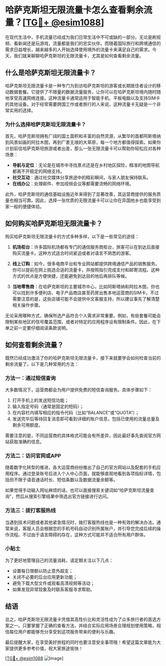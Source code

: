 # 哈萨克斯坦无限流量卡怎么查看剩余流量？[[TG💪+ @esim1088](https://t.me/s/esim1088)]

在现代生活中，手机流量已经成为我们日常生活中不可或缺的一部分。无论是刷视频、看新闻还是玩游戏，流量都是我们的忠实伙伴。而随着国际旅行和跨境通信的需求日益增长，越来越多的人开始选择使用境外的流量卡来满足自己的需求。今天，我们就来聊聊哈萨克斯坦的无限流量卡，尤其是如何查看剩余流量。

## 什么是哈萨克斯坦无限流量卡？

哈萨克斯坦无限流量卡是一种专门为到访哈萨克斯坦的游客或长期居住者设计的移动数据套餐。它提供了不限量的数据流量服务，让你可以在哈萨克斯坦境内随时随地享受高速网络连接。这种流量卡通常适用于智能手机、平板电脑以及支持SIM卡的其他设备。对于经常需要跨国工作或者旅行的人来说，这种流量卡无疑是一个非常实用的选择。

### 为什么选择哈萨克斯坦无限流量卡？

首先，哈萨克斯坦拥有广阔的国土面积和丰富的自然资源，从繁华的首都阿斯塔纳到风景如画的阿拉木图，再到广袤无垠的大草原，每一个地方都值得探索。如果你计划前往哈萨克斯坦旅游或者出差，那么一张无限流量卡可以帮助你轻松应对各种场景：

- **导航与定位**：无论是在城市中寻找景点还是在乡村地区探险，精准的地图导航都离不开稳定的网络支持。
- **社交互动**：通过社交媒体分享旅途中的精彩瞬间，与家人朋友保持联系。
- **在线办公**：处理邮件、参加视频会议等都需要流畅的网络环境。

此外，哈萨克斯坦的通信基础设施近年来得到了显著改善，其运营商提供的服务质量也相当可靠。因此，选择一张优质的无限流量卡可以让你在异国他乡也能享受到家一般的便捷体验。

## 如何购买哈萨克斯坦无限流量卡？

购买哈萨克斯坦无限流量卡的方式多种多样，以下是一些常见的途径：

1. **机场柜台**：许多国际机场都有专门的通信服务商柜台，旅客可以在到达后直接购买流量卡。这种方式适合时间紧迫或者对语言不熟悉的游客。
   
2. **线上订购**：如今，很多电商平台和专业网站都提供跨境通信产品的销售服务。你可以提前在网上挑选合适的流量卡，并按照指引完成支付和邮寄流程。这种方式的优点是方便快捷，还能避免到达目的地后再排队等候。

3. **当地零售商**：在哈萨克斯坦的主要城市中心，比如阿斯塔纳和阿拉木图，你也可以找到许多便利店、电子产品商店甚至药房出售本地运营商的SIM卡。不过需要注意的是，这些店铺可能不会提供中文客服支持，所以建议事先了解清楚相关操作步骤。

无论采用哪种方式，确保所选产品符合个人需求非常重要。例如，有些套餐可能会限制某些地区的信号覆盖范围，或者对特定的应用程序设有限制条件。因此，在下单之前一定要仔细阅读条款说明。

## 如何查看剩余流量？

既然已经成功激活了你的哈萨克斯坦无限流量卡，接下来就要学会如何检查当前的剩余流量了。以下是几种常用的方法：

### 方法一：通过短信查询

大多数情况下，运营商都会为用户提供免费的短信查询服务。具体步骤如下：
1. 打开手机上的发送短信功能；
2. 输入指定号码（通常是固定的短码）；
3. 在内容栏内填写相应的指令代码（比如“BALANCE”或“QUOTA”）；
4. 发送完毕后等待回复消息即可看到详细的账户信息，包括已使用的流量总量及剩余可用额度。

需要注意的是，不同运营商的具体格式可能会有所差异，因此最好事先查阅官方网站获取准确的信息。

### 方法二：访问官网或APP

随着数字化转型的推进，各大运营商纷纷推出了自己的官方网站以及配套的手机应用程序。通过登录账号后进入个人中心页面，就能够直观地看到各项指标详情，包括但不限于语音通话时长、短信条数以及数据流量余额等。

如果觉得手动输入网址麻烦的话，也可以直接搜索关键词如“哈萨克斯坦流量查询”，然后从搜索引擎结果中筛选出官方链接进行访问。

### 方法三：拨打客服热线

当遇到技术问题或者其他紧急情况时，拨打客服热线也是一种有效的解决办法。通常来说，客服人员会根据您的手机号码自动识别所属账户，并引导您完成后续的操作流程。不过由于语言障碍的存在，这种方式可能并不适合所有用户群体。

### 小贴士

为了更好地管理自己的流量消耗，请定期关注以下几点：
- 设置每日限额以防止意外超支；
- 关闭不必要的后台应用更新功能；
- 避免下载大型文件或观看高清视频等活动；
- 如果发现异常现象及时联系客服寻求帮助。

## 结语

总之，哈萨克斯坦无限流量卡凭借其高性价比和灵活性成为了众多旅行者的首选方案之一。只要掌握了正确的查看方法，并结合实际应用场景合理规划使用策略，相信每位用户都能够充分享受到这项服务带来的便利与乐趣。

最后提醒大家，在享受美好旅程的同时也要注意安全事项哦！希望这篇文章能为大家提供更多参考价值，祝大家旅途愉快！

[[TG💪+ @esim1088](https://t.me/s/esim1088) ![Image](https://i.postimg.cc/4NQfJmqS/Snipaste-2025-05-13-00-14-12.png)]